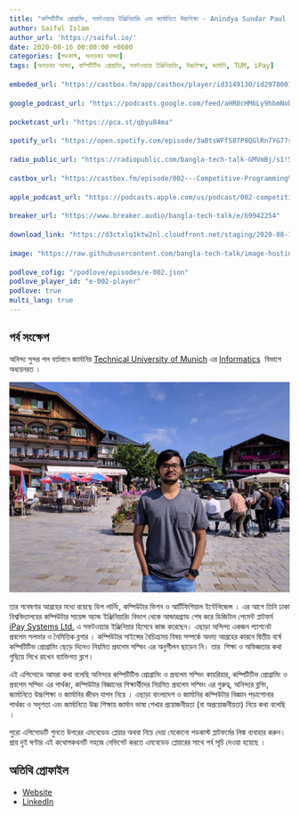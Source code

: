 ```yaml
---
title: "কম্পিটিটিভ প্রোগ্রামিং, সফটওয়্যার ইঞ্জিনিয়ারিং এবং জার্মানিতে উচ্চশিক্ষা - Anindya Sundar Paul (MSc Student, Technical University of Munich)"
author: Saiful Islam
author_url: 'https://saiful.io/'
date: 2020-08-16 00:00:00 +0600
categories: [পডকাস্ট, অনাড়ম্বর আড্ডা]
tags: [অনাড়ম্বর আড্ডা, কম্পিটিটিভ প্রোগ্রামিং, সফটওয়্যার ইঞ্জিনিয়ারিং, উচ্চশিক্ষা, জার্মানি, TUM, iPay]

embeded_url: "https://castbox.fm/app/castbox/player/id3149130/id297800121?v=8.22.11&autoplay=1&hide_list=1"

google_podcast_url: "https://podcasts.google.com/feed/aHR0cHM6Ly9hbmNob3IuZm0vcy8yY2FkMzY5MC9wb2RjYXN0L3Jzcw/episode/NjZmM2QzZmItYzg3NC00OWYxLWE4YTYtZWJkOGZjYzFhZmRh?sa=X&ved=2ahUKEwiFkfOQhKDrAhVm1HMBHU_kDJIQkfYCegQIARAF"

pocketcast_url: "https://pca.st/qbyu84ma"

spotify_url: "https://open.spotify.com/episode/3aBtsWFfS87P8QGlRn7YG7?si=uFNI8xMxQJiKxZvLjyqGyA"

radio_public_url: "https://radiopublic.com/bangla-tech-talk-GMVmBj/s1!5dcb0"

castbox_url: "https://castbox.fm/episode/002---Competitive-Programming%2C-Software-Engineering-and-Higher-Education-in-Germany---Anindya-Sundar-Paul-(MSc-Student%2C-Technical-University-of-Munich)-id3149130-id297800121"

apple_podcast_url: "https://podcasts.apple.com/us/podcast/002-competitive-programming-software-engineering-higher/id1524690178?i=1000488262180&mt=2&app=podcast"

breaker_url: "https://www.breaker.audio/bangla-tech-talk/e/69942254"

download_link: "https://d3ctxlq1ktw2nl.cloudfront.net/staging/2020-08-16/c7c204dec4106a3f4724e810fe1fc7f4.m4a"

image: "https://raw.githubusercontent.com/bangla-tech-talk/image-hosting/master/anindya1.jpg"

podlove_cofig: "/podlove/episodes/e-002.json"
podlove_player_id: "e-002-player"
podlove: true
multi_lang: true
---
```

## পর্ব সংক্ষেপ 

অনিন্দ্য সুন্দর পল বর্তমানে জার্মানির [Technical University of Munich](https://www.tum.de/) এর [Informatics](https://www.in.tum.de/en/)  বিভাগে অধ্যয়নরত । 

![Anindya Sundar Paul](https://raw.githubusercontent.com/bangla-tech-talk/image-hosting/master/anindya1.jpg)

তার গবেষণার আগ্রহের মধ্যে রয়েছে ডিপ লার্নিং, কম্পিউটার ভিশন ও আর্টিফিশিয়াল ইন্টেলিজেন্স । এর আগে তিনি ঢাকা বিশ্ববিদ্যালয়ের কম্পিউটার সায়েন্স অ্যান্ড ইঞ্জিনিয়ারিং বিভাগ থেকে আন্ডারগ্র্যাড শেষ করে ডিজিটাল পেমেন্ট প্লাটফর্ম [iPay Systems Ltd.](https://www.ipay.com.bd/) এ সফটওয়্যার ইঞ্জিনিয়ার হিসেবে কাজ করেছেন। এছাড়া অন্দিন্দ্য একজন প্যাশনেট প্রবলেম সলভার ও নৈমিত্তিক ব্লগার । কম্পিউটার সাইন্সের বৈচিত্র্যময় বিষয় সম্পর্কে অদম্য আগ্রহের কারনে দ্বিতীয় বর্ষে  কম্পিটিটিভ প্রোগ্রামিং ছেড়ে দিলেও নিয়মিত প্রবলেম সল্ভিং এর অনুশীলন ছাড়েন নি। তার  শিক্ষা ও অভিজ্ঞতার কথা গুছিয়ে লিখে রাখেন ব্যাক্তিগত ব্লগে। 

এই এপিসোডে আমরা কথা বলেছি অনিন্দ্যর কম্পিটিটিভ প্রোগ্রামিং ও প্রবলেম সল্ভিং কায়রিয়ার, কম্পিটিটিভ প্রোগ্রামিং ও প্রবলেম সল্ভিং এর পার্থক্য, কম্পিউটার বিজ্ঞানের শিক্ষার্থীদের নিয়মিত প্রবলেম সল্ভিং এর গুরুত্ব, অনিন্দ্যর ব্লগিং, জার্মানিতে উচ্চশিক্ষা ও জার্মানির জীবন যাপন নিয়ে । এছাড়া বাংলাদেশ ও জার্মানির কম্পিউটার বিজ্ঞান পড়াশোনার পার্থক্য ও সদৃশতা এবং জার্মানিতে উচ্চ শিক্ষায় জার্মান ভাষা শেখার প্রয়োজনীয়তা (বা অপ্রয়োজনীয়তা) নিয়ে কথা বলেছি ।  

পুরো এপিসোডটি শুনতে উপরের এমবেডেড প্লেয়ার অথবা নিচে দেয়া যেকোনো পডকাস্ট প্লাটফর্মের লিঙ্ক ব্যবাহার করুন। প্রায় দুই ঘণ্টার এই কথোপকথনটি সহজে নেভিগেট করতে এমবেডেড প্লেয়ারের সাথে পর্ব সূচি দেওয়া হয়েছে ।

## অতিথি প্রোফাইল
- [Website](https://anindyaspaul.com/)
- [LinkedIn](https://www.linkedin.com/in/anindyaspaul/)
